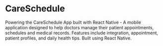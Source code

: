 # CareSchedule
Powering the CareSchedule App built with React Native - A mobile application designed to help doctors manage their patient appointments, schedules and medical records. Features include integration, appointment, patient profiles, and daily health tips. Built using React Native.
